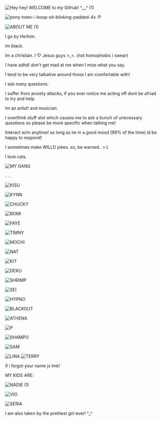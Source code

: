 ![Hey hey! WELCOME to my Github! ^,_,^ (1)](https://github.com/user-attachments/assets/2f4aed78-72a0-401b-9e85-d855587e9a4c)


![pony-town-❕-boop-sit-blinking-padded-4x](https://github.com/user-attachments/assets/44ec0279-ab9c-4b02-b077-8c3687ee48bb)  :P


![ABOUT ME (1)](https://github.com/user-attachments/assets/4c87e9a7-bb83-4c4c-87e7-92153d8cd876)

I go by He/him.

Im black.

Im a christian. I ♡ Jesus guys >_<. (not homophobic i swear)

I have adhd! don't get mad at me when I miss what you say.

I tend to be very talkative around those I am comfortable with!

I ask many questions.

I suffer from anxiety attacks, if you ever notice me acting off dont be afriad to try and help.

Im an artist! and musician.

I overthink stuff alot which causes me to ask a bunch of unecessary questions so please be more specific when talking me!

Interact w/m anytime! as long as im in a good mood (99% of the time) id be happy to respond!

I sometimes make WILLD jokes. so, be warned.. >:)

I love cats.

![MY GANG](https://github.com/user-attachments/assets/b79d79eb-317a-421a-8c2d-515cf8d83389)

. . . 

![KISU](https://github.com/user-attachments/assets/04ce7c97-3db7-4c63-8eaa-62a35278e2a0)

![KYNN](https://github.com/user-attachments/assets/6cacae6d-ca98-4e0c-b7fe-b582099ef81c)

![CHUCKY](https://github.com/user-attachments/assets/004d1f9b-0288-45b5-b180-f0e07f38e944)

![ROMI](https://github.com/user-attachments/assets/c952a68b-1a10-4244-9258-aa036420c1af)

![FAYE](https://github.com/user-attachments/assets/9be450d7-5ae0-4022-af22-cd6219e38cf9)

![TIMNY](https://github.com/user-attachments/assets/b5cb6cec-bedd-4379-8ff8-3265bc89749b)

![MOCHI](https://github.com/user-attachments/assets/bf558b26-76f3-4bc1-a190-879751c2bd1c)

![NAT](https://github.com/user-attachments/assets/60f4d500-2351-4dba-9199-42fbcd17d94c)

![KIT](https://github.com/user-attachments/assets/35e688b0-f2af-4207-b579-aaa95821a4e4)

![DEKU](https://github.com/user-attachments/assets/61239a92-a052-4377-8e51-90ce5737abe5)

![SHRIMP](https://github.com/user-attachments/assets/16d535eb-49b1-4143-9079-df98823bfb86)

![SEI](https://github.com/user-attachments/assets/ead5ffa2-8676-48bb-a4e1-0c309b7dc252)

![HYPNO](https://github.com/user-attachments/assets/b631f09a-9970-4295-aaa7-74d823a1bc1f)

![BLACKOUT](https://github.com/user-attachments/assets/40170f30-4592-447d-b0bb-6f121613f04a)

![ATHENA](https://github.com/user-attachments/assets/38e7891f-b103-434a-b2da-4b7747568b17)

![P](https://github.com/user-attachments/assets/6c3eda11-13ae-4088-bba7-e5ce01b1946a)

![SHAMPO](https://github.com/user-attachments/assets/c96f66ec-009d-4097-9c60-112a368a31a4)

![SAM](https://github.com/user-attachments/assets/8e1fabbb-4e96-4711-9641-ec5f4e6fa947)

![LINA](https://github.com/user-attachments/assets/769fb9ff-9dce-43ca-9197-774ddb38e25a)
![TERRY](https://github.com/user-attachments/assets/432f7e2e-ad43-4c5c-9a37-9c4969b07c42)


if i forgot your name js lmk!

MY KIDS ARE: 

![NADIE (1)](https://github.com/user-attachments/assets/cddc4249-c411-4b70-8151-4374e716d5bb)

![VIO](https://github.com/user-attachments/assets/2df28cad-f81d-4657-b71a-13b45fce81fb)

![SERIA](https://github.com/user-attachments/assets/62e95a1a-196e-4df6-9ff0-1b2bfe23da8d)

I am also taken by the prettiest girl ever! ^_^

